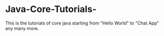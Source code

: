 # Java-Core-Tutorials-
This is the tutorials of core java starting from "Hello World" to "Chat App" any many more. 
